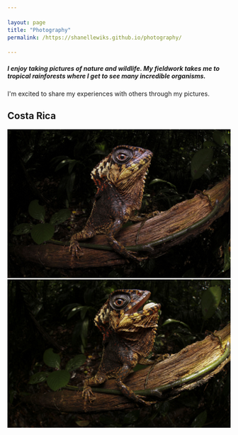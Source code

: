 ```yaml
---

layout: page
title: "Photography"
permalink: /https://shanellewiks.github.io/photography/

---
```


##### I enjoy taking pictures of nature and wildlife. My fieldwork takes me to tropical rainforests where I get to see many incredible organisms. 
I'm excited to share my experiences with others through my pictures.

## Costa Rica 

![Corytophanes cristatus](https://github.com/shanellewiks/shanellewiks.github.io/blob/main/docs/CR_Pics/Cor1.jpg)
![Corytophanes cristatus](https://github.com/shanellewiks/shanellewiks.github.io/blob/main/docs/CR_Pics/Cor2.jpg)

